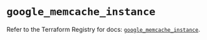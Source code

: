 # `google_memcache_instance`

Refer to the Terraform Registry for docs: [`google_memcache_instance`](https://registry.terraform.io/providers/hashicorp/google/6.43.0/docs/resources/memcache_instance).
